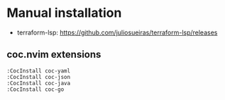 # Manual installation

* terraform-lsp: https://github.com/juliosueiras/terraform-lsp/releases

## coc.nvim extensions

```
:CocInstall coc-yaml
:CocInstall coc-json
:CocInstall coc-java
:CocInstall coc-go
```

